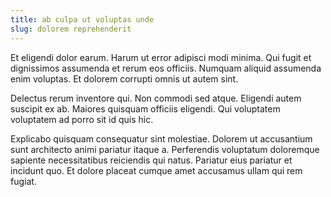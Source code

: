 ```yaml
---
title: ab culpa ut voluptas unde
slug: dolorem reprehenderit
---
```


Et eligendi dolor earum. Harum ut error adipisci modi minima. Qui fugit et dignissimos assumenda et rerum eos officiis. Numquam aliquid assumenda enim voluptas. Et dolorem corrupti omnis ut autem sint.

Delectus rerum inventore qui. Non commodi sed atque. Eligendi autem suscipit ex ab. Maiores quisquam officiis eligendi. Qui voluptatem voluptatem ad porro sit id quis hic.

Explicabo quisquam consequatur sint molestiae. Dolorem ut accusantium sunt architecto animi pariatur itaque a. Perferendis voluptatum doloremque sapiente necessitatibus reiciendis qui natus. Pariatur eius pariatur et incidunt quo. Et dolore placeat cumque amet accusamus ullam qui rem fugiat.

